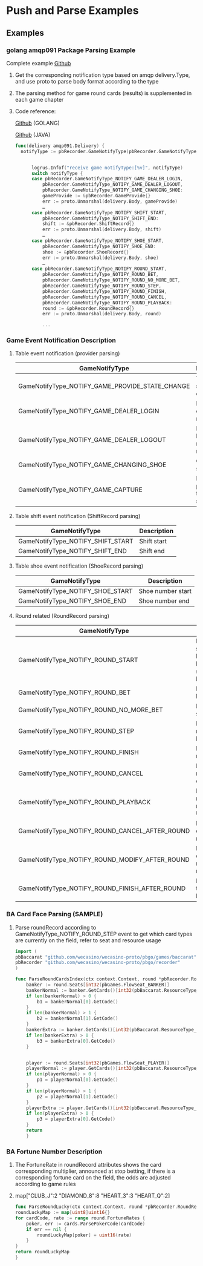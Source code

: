 <!-- markdownlint-disable MD033 -->
# Push and Parse Examples

## Examples

### golang amqp091 Package Parsing Example

Complete example [Github](https://github.com/wecasino/wecasino-demo-backend-go/blob/main/queue/queue.go#L122)

1. Get the corresponding notification type based on amqp delivery.Type, and use proto to parse body format according to the type
2. The parsing method for game round cards (results) is supplemented in each game chapter

3. Code reference:

    [Github](https://github.com/wecasino/wecasino-demo-backend-go) (GOLANG)

    [Github](https://github.com/wecasino/wecasino-demo-java) (JAVA)

    ``` go
    func(delivery amqp091.Delivery) {
      notifyType := pbRecorder.GameNotifyType(pbRecorder.GameNotifyType_value[delivery.Type])


          logrus.Infof("receive game notifyType:[%v]", notifyType)
          switch notifyType {
          case pbRecorder.GameNotifyType_NOTIFY_GAME_DEALER_LOGIN,
              pbRecorder.GameNotifyType_NOTIFY_GAME_DEALER_LOGOUT,
              pbRecorder.GameNotifyType_NOTIFY_GAME_CHANGING_SHOE:
              gameProvide := &pbRecorder.GameProvide{}
              err := proto.Unmarshal(delivery.Body, gameProvide)
              …
          case pbRecorder.GameNotifyType_NOTIFY_SHIFT_START,
              pbRecorder.GameNotifyType_NOTIFY_SHIFT_END:
              shift := &pbRecorder.ShiftRecord{}
              err := proto.Unmarshal(delivery.Body, shift)
              …
          case pbRecorder.GameNotifyType_NOTIFY_SHOE_START,
              pbRecorder.GameNotifyType_NOTIFY_SHOE_END:
              shoe := &pbRecorder.ShoeRecord{}
              err := proto.Unmarshal(delivery.Body, shoe)
              …
          case pbRecorder.GameNotifyType_NOTIFY_ROUND_START,
              pbRecorder.GameNotifyType_NOTIFY_ROUND_BET,
              pbRecorder.GameNotifyType_NOTIFY_ROUND_NO_MORE_BET,
              pbRecorder.GameNotifyType_NOTIFY_ROUND_STEP,
              pbRecorder.GameNotifyType_NOTIFY_ROUND_FINISH,
              pbRecorder.GameNotifyType_NOTIFY_ROUND_CANCEL,
              pbRecorder.GameNotifyType_NOTIFY_ROUND_PLAYBACK:
              round := &pbRecorder.RoundRecord{}
              err := proto.Unmarshal(delivery.Body, round)

              ...

    ```

### Game Event Notification Description

1. Table event notification (provider parsing)

    | GameNotifyType  | Description |
    |-----------------|-------------|
    | GameNotifyType_NOTIFY_GAME_PROVIDE_STATE_CHANGE | Table status change |
    |GameNotifyType_NOTIFY_GAME_DEALER_LOGIN | Dealer login code name related |
    |GameNotifyType_NOTIFY_GAME_DEALER_LOGOUT| Dealer logout code name related|
    |GameNotifyType_NOTIFY_GAME_CHANGING_SHOE | Change shoe |
    |GameNotifyType_NOTIFY_GAME_CAPTURE| Dealer photo thumbnail screen |

2. Table shift event notification (ShiftRecord parsing)

    | GameNotifyType  | Description |
    |-----------------|-------------|
    |GameNotifyType_NOTIFY_SHIFT_START | Shift start |
    |GameNotifyType_NOTIFY_SHIFT_END | Shift end |

3. Table shoe event notification (ShoeRecord parsing)

    | GameNotifyType  | Description |
    |-----------------|-------------|
    |GameNotifyType_NOTIFY_SHOE_START | Shoe number start |
    |GameNotifyType_NOTIFY_SHOE_END| Shoe number end |

4. Round related (RoundRecord parsing)

    | GameNotifyType  | Description |
    |-----------------|-------------|
    |GameNotifyType_NOTIFY_ROUND_START | Notify game start (can be used as betting start, can be ignored)|
    |GameNotifyType_NOTIFY_ROUND_BET |Notify game betting start |
    |GameNotifyType_NOTIFY_ROUND_NO_MORE_BET| Notify game stop betting|
    |GameNotifyType_NOTIFY_ROUND_STEP |Notify game round history|
    |GameNotifyType_NOTIFY_ROUND_FINISH| Notify game round result|
    |GameNotifyType_NOTIFY_ROUND_CANCEL| Notify game round cancellation|
    |GameNotifyType_NOTIFY_ROUND_PLAYBACK| Notify game round replay video URL|
    |GameNotifyType_NOTIFY_ROUND_CANCEL_AFTER_ROUND| Post-round cancellation result|
    |GameNotifyType_NOTIFY_ROUND_MODIFY_AFTER_ROUND | Post-round card face modification result|
    |GameNotifyType_NOTIFY_ROUND_FINISH_AFTER_ROUND| Result input through backend|

### BA Card Face Parsing (SAMPLE)

1. Parse roundRecord according to GameNotifyType_NOTIFY_ROUND_STEP event
to get which card types are currently on the field, refer to seat and resource usage

    ``` go
    import (
   pbBaccarat "github.com/wecasino/wecasino-proto/pbgo/games/baccarat"
   pbRecorder "github.com/wecasino/wecasino-proto/pbgo/recorder"
    )

    func ParseRoundCardsIndex(ctx context.Context, round *pbRecorder.RoundRecord) (b1, b2, b3, p1, p2, p3 string) {
        banker := round.Seats[int32(pbGames.FlowSeat_BANKER)]
        bankerNormal := banker.GetCards()[int32(pbBaccarat.ResourceType_NORMAL)].GetList()
        if len(bankerNormal) > 0 {
            b1 = bankerNormal[0].GetCode()
        }
        if len(bankerNormal) > 1 {
            b2 = bankerNormal[1].GetCode()
        }
        bankerExtra := banker.GetCards()[int32(pbBaccarat.ResourceType_EXTRA)].GetList()
        if len(bankerExtra) > 0 {
            b3 = bankerExtra[0].GetCode()
        }


        player := round.Seats[int32(pbGames.FlowSeat_PLAYER)]
        playerNormal := player.GetCards()[int32(pbBaccarat.ResourceType_NORMAL)].GetList()
        if len(playerNormal) > 0 {
            p1 = playerNormal[0].GetCode()
        }
        if len(playerNormal) > 1 {
            p2 = playerNormal[1].GetCode()
        }
        playerExtra := player.GetCards()[int32(pbBaccarat.ResourceType_EXTRA)].GetList()
        if len(playerExtra) > 0 {
            p3 = playerExtra[0].GetCode()
        }
        return
        }

    ```

### BA Fortune Number Description

1. The FortuneRate in roundRecord attributes shows the card corresponding multiplier, announced at stop betting, if there is a corresponding fortune card on the field, the odds are adjusted according to game rules

2. map["CLUB_J":2 "DIAMOND_8":8 "HEART_3":3 "HEART_Q":2]

    ``` go
    func ParseRoundLucky(ctx context.Context, round *pbRecorder.RoundRecord) map[uint8]uint16 {
    roundLuckyMap := map[uint8]uint16{}
    for cardCode, rate := range round.FortuneRates {
        poker, err := cards.ParsePokerCode(cardCode)
        if err == nil {
            roundLuckyMap[poker] = uint16(rate)
        }
    }
    return roundLuckyMap
    }
    ```
